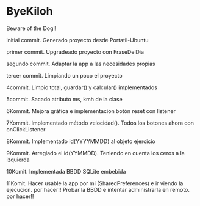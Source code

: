 # ByeKiloh
Beware of the Dog!!

initial commit. Generado proyecto desde Portatil-Ubuntu

primer commit. Upgradeado proyecto con FraseDelDia

segundo commit.  Adaptar la app a las necesidades propias

tercer commit. Limpiando un poco el proyecto

4commit. Limpio total, guardar() y calcular() implementados

5commit. Sacado atributo ms, kmh de la clase

6Kommit. Mejora gráfica e implementacion botón reset con listener

7Kommit. Implementado método velocidad(). Todos los botones ahora con onClickListener
         
8Kommit. Implementado id(YYYYMMDD) al objeto ejercicio

9Kommit. Arreglado el id(YYMMDD). Teniendo en cuenta los ceros a la izquierda

10Komit. Implementada BBDD SQLite embebida

11Komit. Hacer usable la app por mi (SharedPreferences) e ir viendo la ejecucion. por hacer!!
         Probar la BBDD e intentar administrarla en remoto. por hacer!!

         
         
         
        
         
